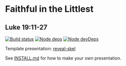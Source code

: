 # Faithful in the Littlest
## Luke 19:11-27

[![Build status](https://api.travis-ci.com/sermons/little.svg)](https://travis-ci.com/github/sermons/little)
[![Node deps](https://david-dm.org/sermons/little.svg)](https://david-dm.org/sermons/little)
[![Node devDeps](https://david-dm.org/sermons/little/dev-status.svg)](https://david-dm.org/sermons/little?type=dev)

Template presentation: [reveal-skel](https://github.com/sermons/reveal-skel)

See [INSTALL.md](INSTALL.md)
for how to make your own presentation.
